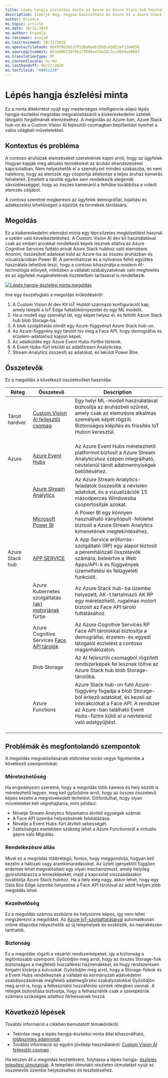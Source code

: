 ```yaml
---
title: Lépés hangja észlelési minta az Azure és Azure Stack hub használatával
description: Ismerje meg, hogyan használható az Azure és a Azure Stack hub a kiskereskedelmi adatforgalom elemzésére szolgáló AI-alapú lépés hangja-észlelési megoldás megvalósításához.
author: BryanLa
ms.topic: article
ms.date: 10/31/2019
ms.author: bryanla
ms.reviewer: anajod
ms.lastreviewed: 10/31/2019
ms.openlocfilehash: 0bf07bb38537f530a0adb3569c43d53af13b8d56
ms.sourcegitcommit: bb3e40b210f86173568a47ba18c3cc50d4a40607
ms.translationtype: MT
ms.contentlocale: hu-HU
ms.lasthandoff: 06/17/2020
ms.locfileid: "84911228"
---
```

# <a name="footfall-detection-pattern"></a>Lépés hangja észlelési minta

Ez a minta áttekintést nyújt egy mesterséges intelligencia-alapú lépés hangja-észlelési megoldás megvalósításáról a kiskereskedelmi üzletek látogatói forgalmának elemzéséhez. A megoldás az Azure-ban, Azure Stack hub-on és a Custom Vision AI fejlesztői csomagban bepillantást nyerhet a valós világbeli műveletekkel.

## <a name="context-and-problem"></a>Kontextus és probléma

A contoso-áruházak elemzéseket szeretnének kapni arról, hogy az ügyfelek Hogyan kapják meg aktuális termékeiket az áruház elrendezésével kapcsolatban. Nem helyezhetők el a személyzet minden szakaszba, és nem hatékony, hogy az elemzők egy csoportja áttekintse a teljes áruház kamerás felvételeit. Emellett a tárolók egyike sem rendelkezik elegendő sávszélességgel, hogy az összes kameráról a felhőbe továbbítsa a videót elemzés céljából.

A contoso szeretné megkeresni az ügyfelek demográfiai, lojalitási és adatkezelési lehetőségeit a kijelzők és termékek tárolására.

## <a name="solution"></a>Megoldás

Ez a kiskereskedelmi elemzési minta egy lépcsőzetes megközelítést használ a szélén való következtetéshez. A Custom Vision AI dev kit használatával csak az emberi arcokkal rendelkező képek lesznek ellátva az Azure Cognitive Services futtató privát Azure Stack hubhoz való elemzésre. Anonim, összesített adatokat küld az Azure-ba az összes áruházban és vizualizációban Power BI. A peremhálózat és a nyilvános felhő együttes használata lehetővé teszi, hogy a contoso kihasználja a modern AI-technológia előnyeit, miközben a vállalati szabályzatoknak való megfelelés és az ügyfelek magánéletének tiszteletben tartásával is rendelkezik.

[![Lépés hangja-észlelési minta megoldás](media/pattern-retail-footfall-detection/solution-architecture.png)](media/pattern-retail-footfall-detection/solution-architecture.png)

Íme egy összefoglaló a megoldás működéséről:

1. A Custom Vision AI dev Kit IoT Hubtól származó konfigurációt kap, amely telepíti a IoT Edge futtatókörnyezetet és egy ML modellt.
2. Ha a modell egy személyt lát, egy képet helyez el, és feltölti Azure Stack hub blob Storage-ba.
3. A blob szolgáltatás elindít egy Azure-függvényt Azure Stack hub-on.
4. Az Azure-függvény egy tárolót hív meg a Face API, hogy demográfiai és érzelem-adatokhoz kapjon képet.
5. Az adatküldés egy Azure Event Hubs-fürtbe történik.
6. A Event Hubs-fürt leküldi az adatStream Analyticsba.
7. Stream Analytics összesíti az adatokat, és leküldi Power BIre.

## <a name="components"></a>Összetevők

Ez a megoldás a következő összetevőket használja:

| Réteg | Összetevő | Description |
|----------|-----------|-------------|
| Tárolt hardver | [Custom Vision AI fejlesztői csomag](https://azure.github.io/Vision-AI-DevKit-Pages/) | Egy helyi ML-modell használatával biztosítja az áruházbeli szűrést, amely csak az elemzésre alkalmas személyek képét rögzíti. Biztonságos kiépítés és frissítés IoT Hubon keresztül.<br><br>|
| Azure | [Azure Event Hubs](/azure/event-hubs/) | Az Azure Event Hubs méretezhető platformot biztosít a Azure Stream Analyticshoz szépen integrálható, névtelenül tárolt adatmennyiségek betöltéséhez. |
|  | [Azure Stream Analytics](/azure/stream-analytics/) | Az Azure Stream Analytics-feladatok összesítik a névtelen adatokat, és a vizualizációk 15 másodperces Windowsba csoportosítják azokat. |
|  | [Microsoft Power BI](https://powerbi.microsoft.com/) | A Power BI egy könnyen használható irányítópult-felületet biztosít a Azure Stream Analytics kimenetének megtekintéséhez. |
| Azure Stack hub | [APP SERVICE](/azure-stack/operator/azure-stack-app-service-overview.md) | A App Service erőforrás-szolgáltató (RP) egy alapot biztosít a peremhálózati összetevők számára, beleértve a Web Apps/API-k és függvények üzemeltetési és felügyeleti funkcióit. |
| | Azure Kubernetes szolgáltatás [(ak) motorjának](https://github.com/Azure/aks-engine) fürtje | Az Azure Stack hub-ba üzembe helyezett, AK-t tartalmazó AK RP egy méretezhető, rugalmas motort biztosít az Face API tároló futtatásához. |
| | Azure Cognitive Services [Face API tárolók](/azure/cognitive-services/face/face-how-to-install-containers)| Az Azure Cognitive Services RP Face API tárolókkal biztosítja a demográfiai, érzelem-és egyedi látogatói észlelést a contoso magánhálózaton. |
| | Blob Storage | Az AI fejlesztői csomagból rögzített rendszerképek fel lesznek töltve az Azure Stack hub blob Storage-tárolóba. |
| | Azure Functions | Azure Stack hub-on futó Azure-függvény fogadja a blob Storage-ból érkező adatokat, és kezeli az interakciókat a Face API. A rendszer az Azure-ban található Event Hubs-fürtre küldi el a névtelenül való adatgyűjtést.<br><br>|

## <a name="issues-and-considerations"></a>Problémák és megfontolandó szempontok

A megoldás megvalósításának eldöntése során vegye figyelembe a következő szempontokat:

### <a name="scalability"></a>Méretezhetőség

Ha engedélyezni szeretné, hogy a megoldás több kamera és hely között is méretezhető legyen, meg kell győződnie arról, hogy az összes összetevő képes kezelni a megnövekedett terhelést. Előfordulhat, hogy olyan műveleteket kell végrehajtania, mint például:

- Növelje Stream Analytics folyamatos átviteli egységek számát.
- A Face API üzembe helyezésének felskálázása.
- Növelje a Event Hubs-fürt átviteli sebességét.
- Szélsőséges esetekben szükség lehet a Azure Functionsról a virtuális gépre való Migrálás.

### <a name="availability"></a>Rendelkezésre állás

Mivel ez a megoldás többrétegű, fontos, hogy meggondolja, hogyan kell kezelni a hálózati vagy áramkimaradásokat. Az üzleti igényektől függően érdemes lehet megvalósítani egy olyan mechanizmust, amely helyileg gyorsítótárazza a lemezképeket, majd a kapcsolat visszaadásakor továbbítja Azure Stack hubhoz. Ha a hely elég nagy, akkor lehet, hogy egy Data Box Edge üzembe helyezése a Face API tárolóval az adott helyen jobb megoldás lehet.

### <a name="manageability"></a>Kezelhetőség

Ez a megoldás számos eszközre és helyszínre képes, így nem lehet megszerezni a megoldást. Az [Azure IoT-szolgáltatásaival](/azure/iot-fundamentals/) automatikusan online állapotba helyezhetők az új telephelyek és eszközök, és naprakészen tarthatók.

### <a name="security"></a>Biztonság

Ez a megoldás rögzíti a vásárlói rendszerképeket, így a biztonság a legfontosabb szempont. Győződjön meg arról, hogy az összes Storage-fiók biztonságos a megfelelő hozzáférési házirendekkel, és hogy rendszeresen forgatni kívánja a kulcsokat. Győződjön meg arról, hogy a Storage-fiókok és a Event Hubs rendelkeznek a vállalati és kormányzati adatvédelmi szabályozásoknak megfelelő adatmegőrzési szabályzatokkal Győződjön meg arról is, hogy a felhasználói hozzáférési szintek rétegben vannak. A rétegek biztosítása biztosítja, hogy a felhasználók csak a szerepkörük számára szükséges adathoz férhessenek hozzá.

## <a name="next-steps"></a>Következő lépések

További információ a cikkben bemutatott témakörökről:

- Tekintse meg a lépés hangja-észlelési minta által kihasználható, [többszintes adatmintát](https://aka.ms/tiereddatadeploy).
- További információ az egyéni jövőkép használatáról: [Custom Vision AI fejlesztői csomag](https://azure.github.io/Vision-AI-DevKit-Pages/) . 

Ha készen áll a megoldás tesztelésére, folytassa a lépés hangja- [észlelés telepítési útmutatóját](solution-deployment-guide-retail-footfall-detection.md). A telepítési útmutató részletes útmutatást nyújt az összetevők üzembe helyezéséhez és teszteléséhez.
